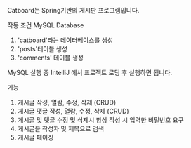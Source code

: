 Catboard는 Spring기반의 게시판 프로그램입니다.

작동 조건
MySQL Database 
1. 'catboard'라는 데이터베이스를 생성
2. 'posts'테이블 생성
3. 'comments' 테이블 생성

MySQL 실행 중 IntelliJ 에서 프로젝트 로딩 후 실행하면 됩니다.

기능
1. 게시글 작성, 열람, 수정, 삭제 (CRUD)
2. 게시글 댓글 작성, 열람, 수정, 삭제 (CRUD)
3. 게시글 및 댓글 수정 및 삭제시 항상 작성 시 입력한 비밀번호 요구
4. 게시글을 작성자 및 제목으로 검색
5. 게시글 페이징
